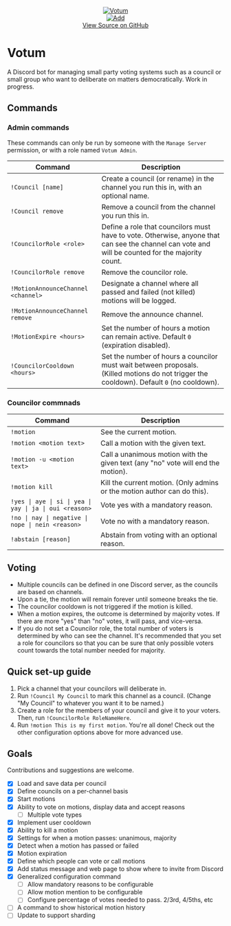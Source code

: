 <p align="center">
  <a href="https://discordapp.com/oauth2/authorize?client_id=430737691454341130&scope=bot&permissions=85000"><img src="https://i.imgur.com/pnEEVdz.png" alt="Votum" /></a>
  <br>
  <a href="https://discordapp.com/oauth2/authorize?client_id=430737691454341130&scope=bot&permissions=402656264"><img src="https://i.imgur.com/2UBikON.png" alt="Add" /></a>
  <br>
  <a href="https://github.com/evaera/Votum">View Source on GitHub</a>
</p>


# Votum

A Discord bot for managing small party voting systems such as a council or small group who want to deliberate on matters democratically. Work in progress.

## Commands

### Admin commands
These commands can only be run by someone with the `Manage Server` permission, or with a role named `Votum Admin`.

| Command         | Description |
| -------------   | ----------- |
| `!Council [name]` | Create a council (or rename) in the channel you run this in, with an optional name.
| `!Council remove` | Remove a council from the channel you run this in.
| `!CouncilorRole <role>` | Define a role that councilors must have to vote. Otherwise, anyone that can see the channel can vote and will be counted for the majority count.
| `!CouncilorRole remove` | Remove the councilor role.
| `!MotionAnnounceChannel <channel>` | Designate a channel where all passed and failed (not killed) motions will be logged.
| `!MotionAnnounceChannel remove` | Remove the announce channel.
| `!MotionExpire <hours>` | Set the number of hours a motion can remain active. Default `0` (expiration disabled).
| `!CouncilorCooldown <hours>` | Set the number of hours a councilor must wait between proposals. (Killed motions do not trigger the cooldown). Default `0` (no cooldown).

### Councilor commnads

| Command         | Description |
| -------------   | ----------- |
| `!motion` | See the current motion.
| `!motion <motion text>` | Call a motion with the given text.
| `!motion -u <motion text>` | Call a unanimous motion with the given text (any "no" vote will end the motion).
| `!motion kill` | Kill the current motion. (Only admins or the motion author can do this).
| `!yes \| aye \| si \| yea \| yay \| ja \| oui <reason>` | Vote yes with a mandatory reason.
| `!no \| nay \| negative \| nope \| nein <reason>` | Vote no with a mandatory reason.
| `!abstain [reason]` | Abstain from voting with an optional reason.

## Voting

- Multiple councils can be defined in one Discord server, as the councils are based on channels.
- Upon a tie, the motion will remain forever until someone breaks the tie.
- The councilor cooldown is not triggered if the motion is killed.
- When a motion expires, the outcome is determined by majority votes. If there are more "yes" than "no" votes, it will pass, and vice-versa.
- If you do not set a Councilor role, the total number of voters is determined by who can see the channel. It's recommended that you set a role for councilors so that you can be sure that only possible voters count towards the total number needed for majority.

## Quick set-up guide

1. Pick a channel that your councilors will deliberate in.
2. Run `!Council My Council` to mark this channel as a council. (Change "My Council" to whatever you want it to be named.)
3. Create a role for the members of your council and give it to your voters. Then, run `!CouncilorRole RoleNameHere`.
4. Run `!motion This is my first motion`. You're all done! Check out the other configuration options above for more advanced use.

## Goals

Contributions and suggestions are welcome.

- [x] Load and save data per council
- [x] Define councils on a per-channel basis
- [x] Start motions
- [x] Ability to vote on motions, display data and accept reasons
  - [ ] Multiple vote types
- [x] Implement user cooldown
- [x] Ability to kill a motion
- [x] Settings for when a motion passes: unanimous, majority
- [x] Detect when a motion has passed or failed
- [x] Motion expiration
- [x] Define which people can vote or call motions
- [x] Add status message and web page to show where to invite from Discord
- [x] Generalized configuration command
  - [ ] Allow mandatory reasons to be configurable
  - [ ] Allow motion mention to be configurable
  - [ ] Configure percentage of votes needed to pass. 2/3rd, 4/5ths, etc
- [ ] A command to show historical motion history
- [ ] Update to support sharding
